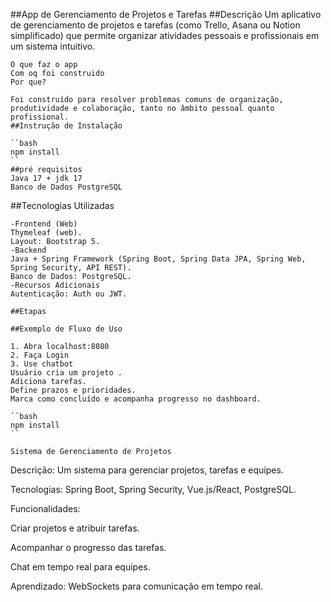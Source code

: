 ##App de Gerenciamento de Projetos e Tarefas
    ##Descrição
    Um aplicativo de gerenciamento de projetos e tarefas (como Trello, Asana ou Notion simplificado) que permite organizar atividades pessoais e profissionais em um sistema intuitivo.

    O que faz o app 
    Com oq foi construido 
    Por que?

    Foi construído para resolver problemas comuns de organização, produtividade e colaboração, tanto no âmbito pessoal quanto profissional. 
    ##Instrução de Instalação

    ``bash
    npm install
    ``
    ##pré requisitos
    Java 17 + jdk 17
    Banco de Dados PostgreSQL

##Tecnologias Utilizadas

    -Frontend (Web)
    Thymeleaf (web).
    Layout: Bootstrap 5.
    -Backend
    Java + Spring Framework (Spring Boot, Spring Data JPA, Spring Web, Spring Security, API REST).
    Banco de Dados: PostgreSQL.
    -Recursos Adicionais
    Autenticação: Auth ou JWT.

    ##Etapas 

    ##Exemplo de Fluxo de Uso

    1. Abra localhost:8080 
    2. Faça Login
    3. Use chatbot
    Usuário cria um projeto .
    Adiciona tarefas.
    Define prazos e prioridades.
    Marca como concluído e acompanha progresso no dashboard.
    
    ``bash
    npm install
    ``

    Sistema de Gerenciamento de Projetos
Descrição: Um sistema para gerenciar projetos, tarefas e equipes.

Tecnologias: Spring Boot, Spring Security, Vue.js/React, PostgreSQL.

Funcionalidades:

Criar projetos e atribuir tarefas.

Acompanhar o progresso das tarefas.

Chat em tempo real para equipes.

Aprendizado: WebSockets para comunicação em tempo real.
